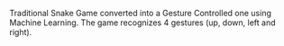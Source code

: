 Traditional Snake Game converted into a Gesture Controlled one using Machine Learning. The game recognizes 4 gestures (up, down, left and right).
